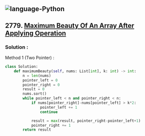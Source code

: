 ![language-Python](https://img.shields.io/badge/Python-ffd43b?style=for-the-badge&logo=PYTHON)
---

## 2779. [Maximum Beauty Of An Array After Applying Operation](https://leetcode.com/problems/maximum-beauty-of-an-array-after-applying-operation)

### Solution :

Method 1 (Two Pointer) :
```python
class Solution:
    def maximumBeauty(self, nums: List[int], k: int) -> int:
        n = len(nums)
        pointer_left = 0
        pointer_right = 0
        result = 0
        nums.sort()
        while pointer_left < n and pointer_right < n:
            if nums[pointer_right]-nums[pointer_left] > k*2:
                pointer_left += 1
                continue

            result = max(result, pointer_right-pointer_left+1)
            pointer_right += 1
        return result
```
